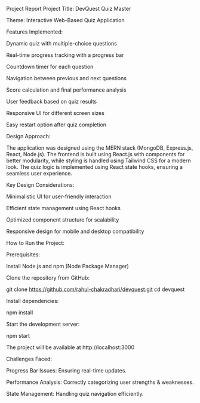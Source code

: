 Project Report 
Project Title: DevQuest Quiz Master

Theme: Interactive Web-Based Quiz Application

Features Implemented:

Dynamic quiz with multiple-choice questions

Real-time progress tracking with a progress bar

Countdown timer for each question

Navigation between previous and next questions

Score calculation and final performance analysis

User feedback based on quiz results

Responsive UI for different screen sizes

Easy restart option after quiz completion

Design Approach:

The application was designed using the MERN stack (MongoDB, Express.js, React, Node.js). The frontend is built using React.js with components for better modularity, while styling is handled using Tailwind CSS for a modern look. The quiz logic is implemented using React state hooks, ensuring a seamless user experience.

Key Design Considerations:

Minimalistic UI for user-friendly interaction

Efficient state management using React hooks

Optimized component structure for scalability

Responsive design for mobile and desktop compatibility

How to Run the Project:

Prerequisites:

Install Node.js and npm (Node Package Manager)

Clone the repository from GitHub:

git clone https://github.com/rahul-chakradhari/devquest.git
cd devquest

Install dependencies:

npm install

Start the development server:

npm start

The project will be available at http://localhost:3000



Challenges Faced:

Progress Bar Issues: Ensuring real-time updates.

Performance Analysis: Correctly categorizing user strengths & weaknesses.

State Management: Handling quiz navigation efficiently.

